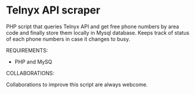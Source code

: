 # Telnyx API scraper

PHP script that queries Telnyx API and get free phone numbers by area code and finally store them locally in Mysql database. Keeps track of status of each phone numbers in case it changes to busy.

REQUIREMENTS:

- PHP and MySQ

COLLABORATIONS:

Collaborations to improve this script are always webcome.
